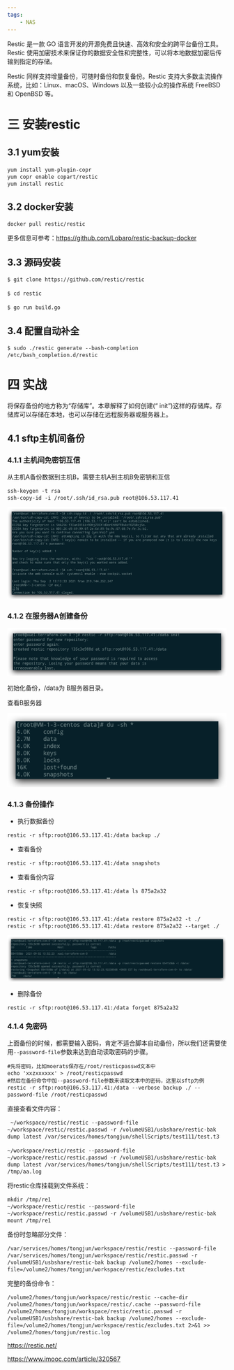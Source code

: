 ```yaml
---
tags:
    - NAS
---
```


Restic 是一款 GO 语言开发的开源免费且快速、高效和安全的跨平台备份工具。Restic 使用加密技术来保证你的数据安全性和完整性，可以将本地数据加密后传输到指定的存储。

Restic 同样支持增量备份，可随时备份和恢复备份。Restic 支持大多数主流操作系统，比如：Linux、macOS、Windows 以及一些较小众的操作系统 FreeBSD 和 OpenBSD 等。



# 三 安装restic

## 3.1 yum安装

```shell
yum install yum-plugin-copr
yum copr enable copart/restic
yum install restic
```

## 3.2 docker安装

```
docker pull restic/restic
```

更多信息可参考：https://github.com/Lobaro/restic-backup-docker

## 3.3 源码安装

```shell
$ git clone https://github.com/restic/restic

$ cd restic

$ go run build.go
```

## 3.4 配置自动补全

```
$ sudo ./restic generate --bash-completion /etc/bash_completion.d/restic
```

# 四 实战

将保存备份的地方称为“存储库”。本章解释了如何创建(“ init”)这样的存储库。存储库可以存储在本地，也可以存储在远程服务器或服务器上。

## 4.1 sftp主机间备份

### 4.1.1 主机间免密钥互信

从主机A备份数据到主机B，需要主机A到主机B免密钥和互信

```shell
ssh-keygen -t rsa
ssh-copy-id -i /root/.ssh/id_rsa.pub root@106.53.117.41
```

![img](/img-post/开发/NAS/使用restic备份群晖.assets/6136fbc700016dc009950415.jpg)

### 4.1.2 在服务器A创建备份

![img](/img-post/开发/NAS/使用restic备份群晖.assets/6136fbc8000130f807920172.jpg)

初始化备份，/data为 B服务器目录。

查看B服务器

![img](/img-post/开发/NAS/使用restic备份群晖.assets/6136fbc800012fbc05250178.jpg)

### 4.1.3 备份操作

- 执行数据备份

```shell
restic -r sftp:root@106.53.117.41:/data backup ./
```

- 查看备份

```shell
restic -r sftp:root@106.53.117.41:/data snapshots
```

- 查看备份内容

```
restic -r sftp:root@106.53.117.41:/data ls 875a2a32
```

- 恢复快照

```shell
restic -r sftp:root@106.53.117.41:/data restore 875a2a32 -t ./
restic -r sftp:root@106.53.117.41:/data restore 875a2a32 --target ./
```

![img](/img-post/开发/NAS/使用restic备份群晖.assets/6136fbc90001793d11710246.jpg)

- 删除备份

```shell
restic -r sftp:root@106.53.117.41:/data forget 875a2a32
```

### 4.1.4 免密码

上面备份的时候，都需要输入密码，肯定不适合脚本自动备份，所以我们还需要使用`--password-file`参数来达到自动读取密码的步骤。

```
#先将密码，比如moerats保存在/root/resticpasswd文本中
echo 'xxzxxxxxx' > /root/resticpasswd
#然后在备份命令中加--password-file参数来读取文本中的密码，这里以sftp为例
restic -r sftp:root@106.53.117.41:/data --verbose backup ./ --password-file /root/resticpasswd
```

直接查看文件内容：

```
 ~/workspace/restic/restic --password-file ~/workspace/restic/restic.passwd -r /volumeUSB1/usbshare/restic-bak dump latest /var/services/homes/tongjun/shellScripts/test111/test.t3

~/workspace/restic/restic --password-file ~/workspace/restic/restic.passwd -r /volumeUSB1/usbshare/restic-bak dump latest /var/services/homes/tongjun/shellScripts/test111/test.t3 > /tmp/aa.log
```

将restic仓库挂载到文件系统：

```
mkdir /tmp/re1
~/workspace/restic/restic --password-file ~/workspace/restic/restic.passwd -r /volumeUSB1/usbshare/restic-bak mount /tmp/re1
```

备份时忽略部分文件：

```
/var/services/homes/tongjun/workspace/restic/restic --password-file /var/services/homes/tongjun/workspace/restic/restic.passwd -r /volumeUSB1/usbshare/restic-bak backup /volume2/homes --exclude-file=/volume2/homes/tongjun/workspace/restic/excludes.txt
```

完整的备份命令：

```
/volume2/homes/tongjun/workspace/restic/restic --cache-dir /volume2/homes/tongjun/workspace/restic/.cache --password-file /volume2/homes/tongjun/workspace/restic/restic.passwd -r /volumeUSB1/usbshare/restic-bak backup /volume2/homes --exclude-file=/volume2/homes/tongjun/workspace/restic/excludes.txt 2>&1 >> /volume2/homes/tongjun/restic.log
```





https://restic.net/

https://www.imooc.com/article/320567

